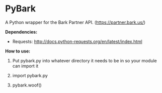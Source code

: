 # PyBark
A Python wrapper for the Bark Partner API. (https://partner.bark.us/)

**Dependencies:**
* Requests: http://docs.python-requests.org/en/latest/index.html



**How to use:**
1. Put pybark.py into whatever directory it needs to be in so your module can import it

2. import pybark.py

3. pybark.woof()